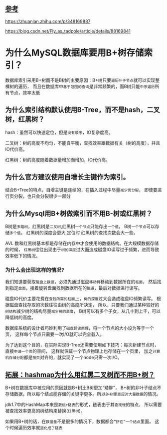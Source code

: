 ## [参考](http://www.10tiao.com/html/667/201812/2652080677/1.html)

<https://zhuanlan.zhihu.com/p/348169887>

<https://blog.csdn.net/Fly_as_tadpole/article/details/88169841>


# 为什么MySQL数据库要用B+树存储索引？

数据库索引采用B+树而不是B树的主要原因：B+树只要`遍历叶子节点`就可以实现整棵树的遍历，
而且在数据库中`基于范围的查询`是非常频繁的，而B树只能`中序遍历`所有节点，效率太低


## 为什么索引结构默认使用B-Tree，而不是hash，二叉树，红黑树？

hash：虽然可以快速定位，但是`没有顺序`，IO复杂度高。

二叉树：树的高度不均匀，不能自平衡，查找效率跟数据有关（树的高度），并且IO代价高。

红黑树：树的高度随着数据量增加而增加，IO代价高。


## 为什么官方建议使用自增长主键作为索引。

结合B+Tree的特点，自增主键是连续的，在插入过程中尽量`减少页分裂`，
即使要进行页分裂，也只会分裂很少一部分


## 为什么Mysql用B+树做索引而不用B-树或红黑树？

B树是`多路树`，红黑树是`二叉树`,红黑树`一个节点`只能存出`一个值`，
B树`一个节点`可以存储`多个值`，
红黑树的深度会更大,定位时 红黑树的查找次数会大一些。

AVL 数和红黑树基本都是存储在内存中才会使用的数据结构。在大规模数据存储的时候，
`红黑树`往往出现由于`树的深度`过大而造成磁盘IO读写过于频繁，进而导致效率低下的情况。

### 为什么会出现这样的情况?
我们知道要获取`磁盘上数据`，必须先通过磁盘`移动臂`移动到数据所在的`柱面`，
然后找到指定`盘面`，接着旋转盘面找到数据所在的`磁道`，最后对数据进行读写。

磁盘IO代价主要花费在`查找所需的柱面`上，`树的深度`过大会造成磁盘IO频繁读写。
根据磁盘查找存取的次数往往由树的高度所决定，
所以，只要我们通过某种较好的`树结构`减少树的结构尽量`减少树的高度`，
B树可以有多个子女，从几十到上千，可以降低树的高度。

数据库系统的设计者巧妙利用了`磁盘预读原理`，将一个节点的大小设为等于一个页，
这样每个节点只需要一次I/O就可以完全载入。

为了达到这个目的，在实际实现B-Tree还需要使用如下技巧：每次新建节点时，直接`申请一个页`的空间，
这样就保证一个节点物理上也存储在一个页里，
加之`计算机存储分配`都是`按页`对齐的，就实现了一个node只需一次I/O。


## [拓展：hashmap为什么用红黑二叉树而不用B+树？](https://www.jianshu.com/p/a7a2bddfa5ac)

B+树在数据库中被应用的原因就是B+树比B树更加“矮胖”，
B+树的非叶子结点不存储数据，所以每个结点能存储的关键字更多。所以`B+树更能应对大量数据`的情况。

jdk1.7中的HashMap本来是`数组+链表`的形式，链表由于其`查找慢`的特点，
所以需要被查找效率更高的树结构来替换(`红黑树`)。

如果用B+树的话，在`数据量`不是很多的情况下，数据都会`“挤在”一个结点`里面。
这个时候遍历效率就`退化成了链表`



